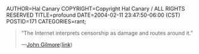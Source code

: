 AUTHOR=Hal Canary
COPYRIGHT=Copyright Hal Canary / ALL RIGHTS RESERVED
TITLE=profound
DATE=2004-02-11 23:47:50-06:00 (CST)
POSTID=171
CATEGORIES=rant;

> “The Internet interprets censorship as damage and routes around it.”
> 
> —[John Gilmore](http://www.toad.com/gnu/)([link](http://www.worldofends.com/))
